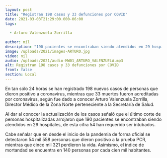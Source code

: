 ```yaml
---
layout: post
title: "Registran 198 casos y 33 defunciones por COVID"
date: 2021-03-03T21:29:00.000-06:00
tags:
  
  - Arturo Valenzuela Zorrilla
  
author: nil
description: "190 pacientes se encontraban siendo atendidos en 29 hospitales, de esta cifra 54 han requerido ser intubados"
image: /uploads/2021/images-ARTURO.jpg
video: nil
audio: /uploads/2021/audio-MW01_ARTURO_VALENZUELA.mp3
alt: Registran 198 casos y 33 defunciones por COVID
front: false
section: Local
---
```


En tan sólo 24 horas se han registrado 198 nuevos casos de personas que dieron positivo a coronavirus, mientras que 33 muertes fueron acreditadas por coronavirus, según fue dado a conocer Arturo Valenzuela Zorrilla, Director Médico de la Zona Norte perteneciente a la Secretaría de Salud.

Al dar al conocer la actualización de los casos señaló que el último corte de personas hospitalizadas arrojaron que 190 pacientes se encontraban siendo atendidos en 29 hospitales, de esta cifra 54 han requerido ser intubados.

Cabe señalar que en desde el inicio de la pandemia de forma oficial se detectaron 54 mil 558 personas que dieron positivo a la prueba PCR, mientras que cinco mil 321 perdieron la vida. Asimismo, el índice de mortandad se encuentra en 140 personas por cada cien mil habitantes.
